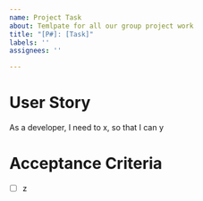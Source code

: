 ```yaml
---
name: Project Task
about: Temlpate for all our group project work
title: "[P#]: [Task]"
labels: ''
assignees: ''

---
```


# User Story
As a developer, I need to x, so that I can y

# Acceptance Criteria
- [ ] z
